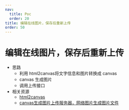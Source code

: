 ```yaml
---
nav:
  title: Poc
  order: 20
title: 编辑在线图片，保存后重新上传
order: 50
---
```


# 编辑在线图片，保存后重新上传

- 思路
  - 利用 html2canvas将文字信息和图片转换成 canvas
  - canvas 生成图片
  - 调用上传接口
- 相关资源
  - [html2canvas](https://github.com/niklasvh/html2canvas)
  - [canvas生成图片上传服务器，网络图片生成图片文件](https://blog.csdn.net/yongjian_123/article/details/106857298)

